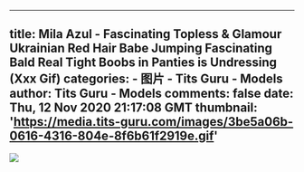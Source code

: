 
---
title: Mila Azul - Fascinating Topless & Glamour Ukrainian Red Hair Babe Jumping Fascinating Bald Real Tight Boobs in Panties is Undressing (Xxx Gif)
categories: 
    - 图片
    - Tits Guru - Models
author: Tits Guru - Models
comments: false
date: Thu, 12 Nov 2020 21:17:08 GMT
thumbnail: 'https://media.tits-guru.com/images/3be5a06b-0616-4316-804e-8f6b61f2919e.gif'
---

<div>   
<img src="https://media.tits-guru.com/images/3be5a06b-0616-4316-804e-8f6b61f2919e.gif" referrerpolicy="no-referrer">  
</div>
            